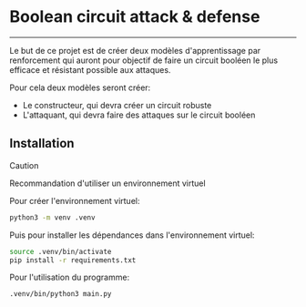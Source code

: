 # Boolean circuit attack & defense
---

Le but de ce projet est de créer deux modèles d'apprentissage par renforcement
qui auront pour objectif de faire un circuit booléen le plus efficace et
résistant possible aux attaques.

Pour cela deux modèles seront créer:
- Le constructeur, qui devra créer un circuit robuste
- L'attaquant, qui devra faire des attaques sur le circuit booléen

## Installation

> [!CAUTION]
> Recommandation d'utiliser un environnement virtuel

Pour créer l'environnement virtuel:

```bash
python3 -m venv .venv
```

Puis pour installer les dépendances dans l'environnement virtuel:

```bash
source .venv/bin/activate
pip install -r requirements.txt
```

Pour l'utilisation du programme:

```bash
.venv/bin/python3 main.py
```
